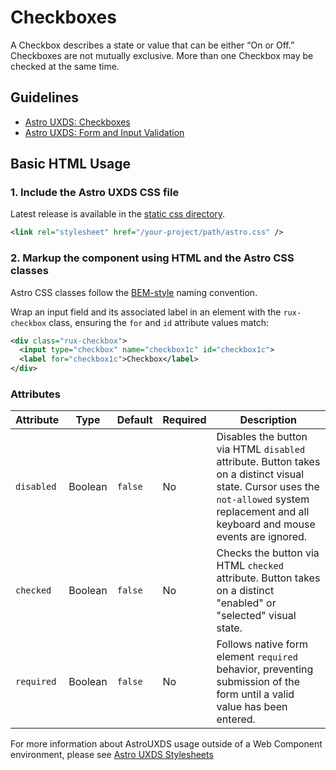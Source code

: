 # Checkboxes

A Checkbox describes a state or value that can be either “On or Off.” Checkboxes are not mutually exclusive. More than one Checkbox may be checked at the same time.


## Guidelines

- [Astro UXDS: Checkboxes](https://www.astrouxds.com/ui-components/checkbox)
- [Astro UXDS: Form and Input Validation](https://www.astrouxds.com/ui-components/validation)

## Basic HTML Usage

### 1. Include the Astro UXDS CSS file

Latest release is available in the [static css directory](https://github.com/RocketCommunicationsInc/astro-components/tree/master/static/css).

```xml
<link rel="stylesheet" href="/your-project/path/astro.css" />
```

### 2. Markup the component using HTML and the Astro CSS classes
Astro CSS classes follow the [BEM-style](http://getbem.com/introduction/) naming convention. 

Wrap an input field and its associated label in an element with the `rux-checkbox` class, ensuring the `for` and `id` attribute values match:

```xml
<div class="rux-checkbox">
  <input type="checkbox" name="checkbox1c" id="checkbox1c">
  <label for="checkbox1c">Checkbox</label>
</div>
```

### Attributes
| Attribute | Type | Default | Required | Description |
| --- | --- | --- | --- | --- |
| `disabled` | Boolean | `false` | No | Disables the button via HTML `disabled` attribute. Button takes on a distinct visual state. Cursor uses the `not-allowed` system replacement and all keyboard and mouse events are ignored. |
| `checked` | Boolean | `false` | No | Checks the button via HTML `checked` attribute. Button takes on a distinct "enabled" or "selected" visual state.  
| `required` | Boolean | `false` | No | Follows native form element `required` behavior, preventing submission of the form until a valid value has been entered. |


For more information about AstroUXDS usage outside of a Web Component environment, please see [Astro UXDS Stylesheets](https://www.astrouxds.com/components/readme/#getting-started-with-html-%26-css)
